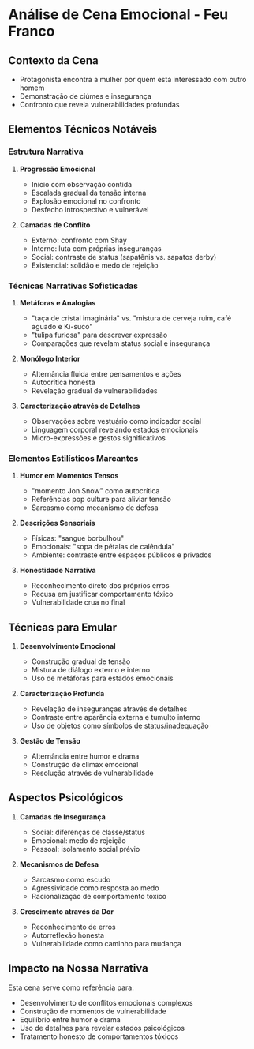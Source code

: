 # Análise de Cena Emocional - Feu Franco

## Contexto da Cena
- Protagonista encontra a mulher por quem está interessado com outro homem
- Demonstração de ciúmes e insegurança
- Confronto que revela vulnerabilidades profundas

## Elementos Técnicos Notáveis

### Estrutura Narrativa
1. **Progressão Emocional**
   - Início com observação contida
   - Escalada gradual da tensão interna
   - Explosão emocional no confronto
   - Desfecho introspectivo e vulnerável

2. **Camadas de Conflito**
   - Externo: confronto com Shay
   - Interno: luta com próprias inseguranças
   - Social: contraste de status (sapatênis vs. sapatos derby)
   - Existencial: solidão e medo de rejeição

### Técnicas Narrativas Sofisticadas

1. **Metáforas e Analogias**
   - "taça de cristal imaginária" vs. "mistura de cerveja ruim, café aguado e Ki-suco"
   - "tulipa furiosa" para descrever expressão
   - Comparações que revelam status social e insegurança

2. **Monólogo Interior**
   - Alternância fluida entre pensamentos e ações
   - Autocrítica honesta
   - Revelação gradual de vulnerabilidades

3. **Caracterização através de Detalhes**
   - Observações sobre vestuário como indicador social
   - Linguagem corporal revelando estados emocionais
   - Micro-expressões e gestos significativos

### Elementos Estilísticos Marcantes

1. **Humor em Momentos Tensos**
   - "momento Jon Snow" como autocrítica
   - Referências pop culture para aliviar tensão
   - Sarcasmo como mecanismo de defesa

2. **Descrições Sensoriais**
   - Físicas: "sangue borbulhou"
   - Emocionais: "sopa de pétalas de calêndula"
   - Ambiente: contraste entre espaços públicos e privados

3. **Honestidade Narrativa**
   - Reconhecimento direto dos próprios erros
   - Recusa em justificar comportamento tóxico
   - Vulnerabilidade crua no final

## Técnicas para Emular

1. **Desenvolvimento Emocional**
   - Construção gradual de tensão
   - Mistura de diálogo externo e interno
   - Uso de metáforas para estados emocionais

2. **Caracterização Profunda**
   - Revelação de inseguranças através de detalhes
   - Contraste entre aparência externa e tumulto interno
   - Uso de objetos como símbolos de status/inadequação

3. **Gestão de Tensão**
   - Alternância entre humor e drama
   - Construção de clímax emocional
   - Resolução através de vulnerabilidade

## Aspectos Psicológicos

1. **Camadas de Insegurança**
   - Social: diferenças de classe/status
   - Emocional: medo de rejeição
   - Pessoal: isolamento social prévio

2. **Mecanismos de Defesa**
   - Sarcasmo como escudo
   - Agressividade como resposta ao medo
   - Racionalização de comportamento tóxico

3. **Crescimento através da Dor**
   - Reconhecimento de erros
   - Autorreflexão honesta
   - Vulnerabilidade como caminho para mudança

## Impacto na Nossa Narrativa
Esta cena serve como referência para:
- Desenvolvimento de conflitos emocionais complexos
- Construção de momentos de vulnerabilidade
- Equilíbrio entre humor e drama
- Uso de detalhes para revelar estados psicológicos
- Tratamento honesto de comportamentos tóxicos